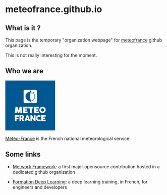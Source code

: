 # meteofrance.github.io

## What is it ?

This page is the temporary "organization webpage" for [meteofrance](https://github.com/meteofrance) github organization.

This is not really interesting for the moment.

## Who we are

![](mf-logo.svg)

[Météo-France](http://www.meteofrance.fr/) is the French national meteorological service. 

## Some links

- [Metwork Framework](http://metwork-framework.org): a first major opensource contribution hosted in a dedicated github organization

- [Formation Deep Learning](https://github.com/meteofrance/formation-deep-learning): a deep learning training, in French, for engineers and developers

